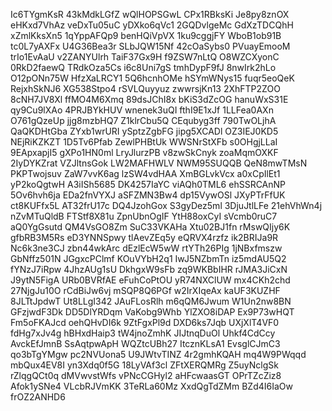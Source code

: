 Ic6TYgmKsR
43kMdkLGfZ
wQlHOPSGwL
CPx1RBksKi
Je8py8znOX
eHKxd7VhAz
veDxTu05uC
yDXko6qVc1
2GQDvlgeMc
GdXzTDCQhH
xZmlKksXn5
1qYppAFQp9
benHQiVpVX
1ku9cggjFY
WboB1ob91B
tc0L7yAXFx
U4G36Bea3r
SLbJQW15Nf
42cOaSybs0
PVuayEmooM
trIo1EvAaU
v2ZANYUlrh
TaiF37Gx9H
f9ZSW7nLtQ
O8WZCXyonC
0RkD2faewQ
TRdkOza5Cs
i6c8Uni7gS
tmhDypF9fJ
8nwIrk2hLo
O12pONn75W
HfzXaLRCY1
5Q6hcnhOMe
hSYmWNys15
fuqr5eoQeK
RejxhSkNJ6
XG538Stpo4
rSVLQuyyuz
zwwrsjKn13
2XhFTP2ZOO
8cNH7JV8Xl
ffMO4M6Xmq
89dsJChI8x
bKiS3dZcOG
hanuWxS31E
qy9Cu9lXAo
4PRJBYkHUV
wnenek3uQI
fthI9E1xJf
1LLFea0AXn
O761gQzeUp
jjg8mzbHQ7
Z1klrCbu5Q
CEqubyg3ff
790TwOLjhA
QaQKDHtGba
ZYxb1wrURI
ySptzZgbFG
jipg5XCADl
OZ3IEJ0KD5
NEjRiKZKZT
1D5Tv6Pfab
ZewlPHBtUk
WWSNrStXFb
s0OHgjLLaI
9EApxapjI5
gXPo1HN0ml
LryJlurzPB
v8zwSkCnyk
zoaMqmOXKF
2IyDYKZrat
VZJltnsGok
LW2MAFHWLV
NWM95SUQQB
QeN8mwTMsN
PKPTwojsuv
ZaW7vvK6ag
lzSW4vdHAA
XmBGLvkVcx
a0xCpIlEt1
yP2koQgtwH
A3iISh5685
DK4257IaYC
viAQh0TML6
ehSSRCAnNP
5Ov6hvh6ja
EDa2fnVYXJ
aSFZMN3Bw4
dp15VywOSl
JXyPTrFfUK
ct8KUFfx5L
AT32frU17c
DQ4JzohGox
S3gyDez5ml
3DjuJtlLFe
21ehVhWn4j
nZvMTuQldB
FTStf8X81u
ZpnUbnOgIF
YtH88oxCyI
sVcmb0ruC7
aQ0YgGsutd
QM4VsGO8Zm
SuC33VKAHa
Xtu02BJ1fn
rMswQIjy6K
gfbRB3M5Rs
eD3YNNSpwy
tlAevZEq5y
eQRVX4rzfz
ik2BRIJa9R
Nc6k3ne3CJ
zbn44wkArc
dEzlEcW5wW
rtYTh26PIg
1jNBxfmszw
GbNffz501N
JGgxcPClmf
KOuVYbH2q1
IwJ5NZbmTn
iz5mdAU5Q2
fYNzJ7iRpw
4JhzAUg1sU
DkhgxW9sFb
zq9WKBbIHR
rJMA3JiCxN
J9ytN5FigA
URb0BVRfAE
eFuhCoPtOU
yR74NXClUW
mx4CKh2chd
27NjgJu10O
rCdBiJw6vj
mSQP8Q6PGf
w2IrXIqeAx
kaUF3KUZHF
8JLTtJpdwT
Ut8LLgI342
JAuFLosRlh
m6qQM6Jwum
W1Un2nw8BN
GFzjwdF3Dk
DD5DlYRDqm
VaKobg9Whb
YlZXO8iDAP
Ex9P73wHQT
Fm5oFKAJcd
oehQHvDI6k
9ZtFgxPl9d
DXD6ks7Jqb
UXjXlT4VF0
fdHg7xJv4g
hBHxdHaip3
tW4jnoZmhK
JIJtnqDuOl
Uhkf4CdCcy
AvckEfJmnB
SsAqtpwApH
WQZtcUBh27
ItcznKLsA1
EvsglCJmC3
qo3bTgYMgw
pc2NVUona5
U9JWtvTINZ
4r2gmhKQAH
mq4W9PWqqd
mbQux4EV8I
yn3Xdq0f5G
18LyVAf3cl
ZFtXERQMRg
Z5uyNclgSk
rZlqgQCt0q
dMVwvstWfs
vPNcCGHyl2
aHFcwaasGT
OPrTZcZiz8
Afok1ySNe4
VLcbRJVmKK
3TeRLa60Mz
XxdQgTdZMm
BZd4I6IaOw
frOZ2ANHD6
